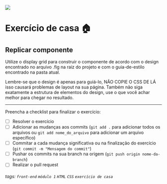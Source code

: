 ![](https://i.imgur.com/xG74tOh.png)

# Exercício de casa 🏠

## Replicar componente

Utilize o display grid para construir o componente de acordo com o design encontrado no arquivo .fig na raiz do projeto e com o guia-de-estilo encontrado na pasta atual.

Lembre-se que o design é apenas para guiá-lo, NÃO COPIE O CSS DE LÁ isso causará problemas de layout na sua página. Também não siga exatamente a estrutura de elementos do design, use o que você achar melhor para chegar no resultado.

---

Preencha a checklist para finalizar o exercício:

- [ ] Resolver o exercício
- [ ] Adicionar as mudanças aos commits (`git add .` para adicionar todos os arquivos ou `git add nome_do_arquivo` para adicionar um arquivo específico)
- [ ] Commitar a cada mudança significativa ou na finalização do exercício (`git commit -m "Mensagem do commit"`)
- [ ] Pushar os commits na sua branch na origem (`git push origin nome-da-branch`)
- [ ] Realizar o pull request

###### tags: `front-end` `módulo 1` `HTML` `CSS` `exercício de casa`
